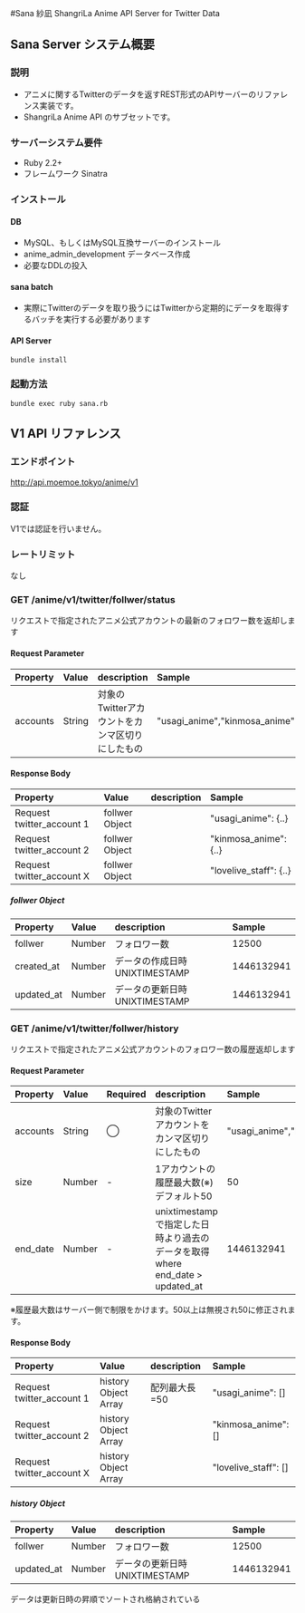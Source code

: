 #Sana 紗凪
ShangriLa Anime API Server for Twitter Data

## Sana Server システム概要

### 説明

* アニメに関するTwitterのデータを返すREST形式のAPIサーバーのリファレンス実装です。
* ShangriLa Anime API のサブセットです。

### サーバーシステム要件

* Ruby 2.2+
* フレームワーク Sinatra

### インストール

#### DB
* MySQL、もしくはMySQL互換サーバーのインストール
* anime_admin_development データベース作成
* 必要なDDLの投入

#### sana batch

* 実際にTwitterのデータを取り扱うにはTwitterから定期的にデータを取得するバッチを実行する必要があります

#### API Server

```
bundle install
```

### 起動方法

```
bundle exec ruby sana.rb
```

## V1 API リファレンス

### エンドポイント

http://api.moemoe.tokyo/anime/v1

### 認証

V1では認証を行いません。


### レートリミット

なし

### GET /anime/v1/twitter/follwer/status

リクエストで指定されたアニメ公式アカウントの最新のフォロワー数を返却します

#### Request Parameter

| Property     | Value               |description|Sample|
| :------------ | :------------------ |:--------|:-------|
| accounts    |String|対象のTwitterアカウントをカンマ区切りにしたもの|"usagi_anime","kinmosa_anime"|


#### Response Body

| Property     | Value               |description|Sample|
| :------------ | :------------------ |:--------|:-------|
| Request twitter_account 1|follwer Object||"usagi_anime": {..}|
| Request twitter_account 2|follwer Object||"kinmosa_anime": {..}|
| Request twitter_account X|follwer Object||"lovelive_staff": {..}|

##### follwer Object

| Property     | Value               |description|Sample|
| :------------ | :------------------ |:--------|:-------|
| follwer    |Number|フォロワー数|12500|
| created_at   |Number|データの作成日時 UNIXTIMESTAMP|1446132941|
| updated_at   |Number|データの更新日時 UNIXTIMESTAMP|1446132941|



### GET /anime/v1/twitter/follwer/history

リクエストで指定されたアニメ公式アカウントのフォロワー数の履歴返却します

#### Request Parameter


| Property     |Value |Required|description|Sample|
| :------------|:-----|:-------|:----------|:-----|
| accounts    |String|◯|対象のTwitterアカウントをカンマ区切りにしたもの|"usagi_anime","kinmosa_anime"|
| size |Number|-|1アカウントの履歴最大数(※) デフォルト50|50|
| end_date |Number|-|unixtimestampで指定した日時より過去のデータを取得 where end_date > updated_at |1446132941|

※履歴最大数はサーバー側で制限をかけます。50以上は無視され50に修正されます。

#### Response Body

| Property     | Value               |description|Sample|
| :------------ | :------------------ |:--------|:-------|
| Request twitter_account 1|history Object Array|配列最大長=50|"usagi_anime": []|
| Request twitter_account 2|history Object Array||"kinmosa_anime": []|
| Request twitter_account X|history Object Array||"lovelive_staff": []|


##### history Object

| Property     | Value               |description|Sample|
| :------------ | :------------------ |:--------|:-------|
| follwer    |Number|フォロワー数|12500|
| updated_at   |Number|データの更新日時 UNIXTIMESTAMP|1446132941|

データは更新日時の昇順でソートされ格納されている